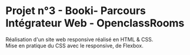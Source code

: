 # Projet n°3 - Booki- Parcours Intégrateur Web - OpenclassRooms

Réalisation d'un site web responsive réalisé en HTML & CSS. <br>
Mise en pratique du CSS avec le responsive, de Flexbox.
